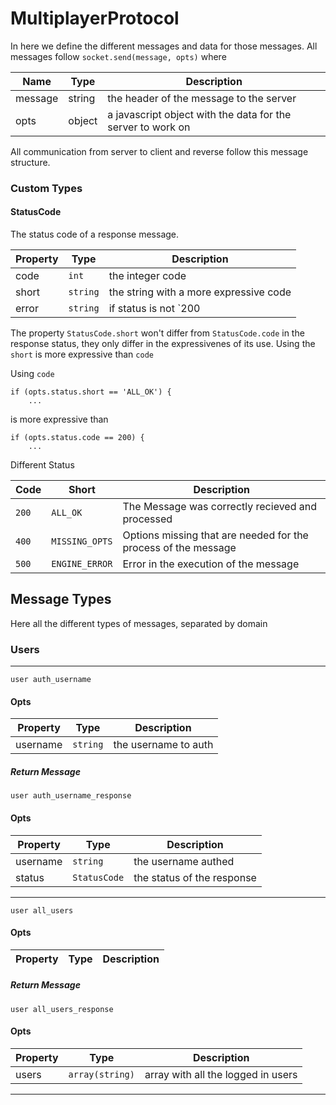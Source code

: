 MultiplayerProtocol
===================

In here we define the different messages and data for those messages. All messages 
follow `socket.send(message, opts)` where 


| Name | Type | Description |
| ---- | ---- | ----------- |
| message | string | the header of the message to the server |
| opts | object | a javascript object with the data for the server to work on |


All communication from server to client and reverse follow this message structure. 

### Custom Types 

#### StatusCode

The status code of a response message. 

| Property | Type | Description | 
| -------- | ---- | ----------- |
| code | `int` | the integer code |
| short | `string` | the string with a more expressive code | 
| error | `string` | if status is not `200|ALL_OK`, this property will have a error messsage. Otherwise empty | 

The property `StatusCode.short` won't differ from `StatusCode.code` in the response status, they only differ in
the expressivenes of its use. Using the `short` is more expressive than `code`
    
Using `code`

    if (opts.status.short == 'ALL_OK') {
        ...

is more expressive than 
    
    if (opts.status.code == 200) {
        ...

Different Status 

| Code | Short | Description |
| ---- | ----- | ----------- |
| `200` | `ALL_OK` | The Message was correctly recieved and processed |
| `400` | `MISSING_OPTS` | Options missing that are needed for the process of the message |
| `500` | `ENGINE_ERROR` | Error in the execution of the message |

## Message Types 

Here all the different types of messages, separated by domain 


### Users 

____

`user auth_username` 

#### Opts

| Property | Type | Description |
| -------- | ---- | ----------- |
| username | `string` | the username to auth |

##### Return Message 

`user auth_username_response`

#### Opts 

| Property | Type | Description |
| -------- | ---- | ----------- |
| username | `string` | the username authed | 
| status | `StatusCode` | the status of the response | 

____

`user all_users`

#### Opts 

| Property | Type | Description |
| -------- | ---- | ----------- |

##### Return Message 

`user all_users_response`

#### Opts 

| Property | Type | Description |
| -------- | ---- | ----------- |
| users | `array(string)` | array with all the logged in users | 

____

